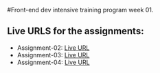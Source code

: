 #Front-end dev intensive training program week 01.

## Live URLS for the assignments:

- Assignment-02: [Live URL](https://btebe.github.io/fd_week01/assignment-02/)
- Assignment-03: [Live URL](https://btebe.github.io/fd_week01/assignment-03/links-and-images/index.html)
- Assignment-04: [Live URL](https://btebe.github.io/fd_week01/assignment-04/index.html)
